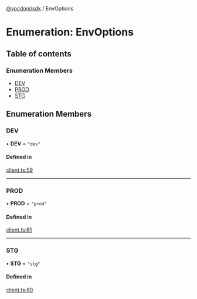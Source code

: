 [@vocdoni/sdk](/sdk) / EnvOptions

# Enumeration: EnvOptions

## Table of contents

### Enumeration Members

- [DEV](EnvOptions#dev)
- [PROD](EnvOptions#prod)
- [STG](EnvOptions#stg)

## Enumeration Members

### DEV

• **DEV** = ``"dev"``

#### Defined in

[client.ts:59](https://github.com/vocdoni/vocdoni-sdk/blob/2ec9544f0d792289a6e591f4f269c47a23ca40a1/src/client.ts#L59)

___

### PROD

• **PROD** = ``"prod"``

#### Defined in

[client.ts:61](https://github.com/vocdoni/vocdoni-sdk/blob/2ec9544f0d792289a6e591f4f269c47a23ca40a1/src/client.ts#L61)

___

### STG

• **STG** = ``"stg"``

#### Defined in

[client.ts:60](https://github.com/vocdoni/vocdoni-sdk/blob/2ec9544f0d792289a6e591f4f269c47a23ca40a1/src/client.ts#L60)
